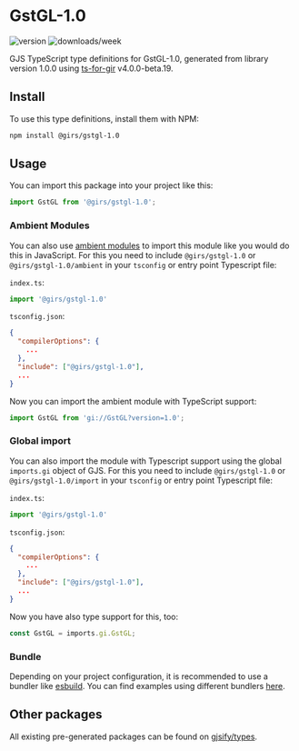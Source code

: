 
# GstGL-1.0

![version](https://img.shields.io/npm/v/@girs/gstgl-1.0)
![downloads/week](https://img.shields.io/npm/dw/@girs/gstgl-1.0)


GJS TypeScript type definitions for GstGL-1.0, generated from library version 1.0.0 using [ts-for-gir](https://github.com/gjsify/ts-for-gir) v4.0.0-beta.19.


## Install

To use this type definitions, install them with NPM:
```bash
npm install @girs/gstgl-1.0
```

## Usage

You can import this package into your project like this:
```ts
import GstGL from '@girs/gstgl-1.0';
```

### Ambient Modules

You can also use [ambient modules](https://github.com/gjsify/ts-for-gir/tree/main/packages/cli#ambient-modules) to import this module like you would do this in JavaScript.
For this you need to include `@girs/gstgl-1.0` or `@girs/gstgl-1.0/ambient` in your `tsconfig` or entry point Typescript file:

`index.ts`:
```ts
import '@girs/gstgl-1.0'
```

`tsconfig.json`:
```json
{
  "compilerOptions": {
    ...
  },
  "include": ["@girs/gstgl-1.0"],
  ...
}
```

Now you can import the ambient module with TypeScript support: 

```ts
import GstGL from 'gi://GstGL?version=1.0';
```

### Global import

You can also import the module with Typescript support using the global `imports.gi` object of GJS.
For this you need to include `@girs/gstgl-1.0` or `@girs/gstgl-1.0/import` in your `tsconfig` or entry point Typescript file:

`index.ts`:
```ts
import '@girs/gstgl-1.0'
```

`tsconfig.json`:
```json
{
  "compilerOptions": {
    ...
  },
  "include": ["@girs/gstgl-1.0"],
  ...
}
```

Now you have also type support for this, too:

```ts
const GstGL = imports.gi.GstGL;
```

### Bundle

Depending on your project configuration, it is recommended to use a bundler like [esbuild](https://esbuild.github.io/). You can find examples using different bundlers [here](https://github.com/gjsify/ts-for-gir/tree/main/examples).

## Other packages

All existing pre-generated packages can be found on [gjsify/types](https://github.com/gjsify/types).

